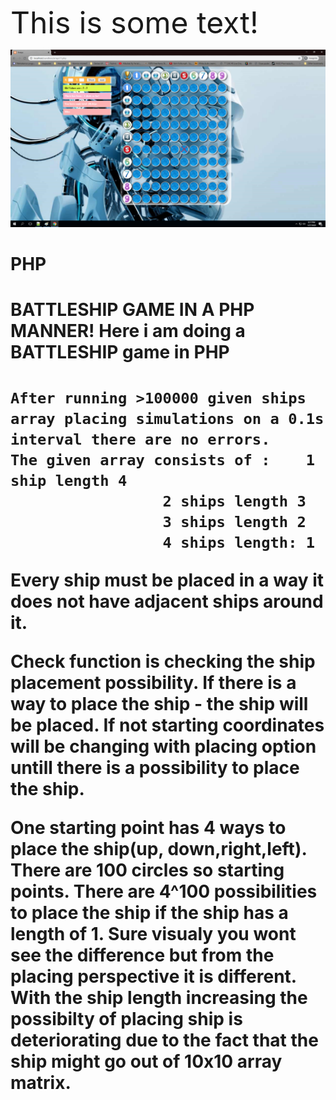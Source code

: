 <font size="60">This is some text!</font>
<p align="center">
<img src="PHP_Battleship.png" width="800" >
</p>

# PHP
<h1> BATTLESHIP GAME IN A PHP MANNER! Here i am doing a BATTLESHIP  game in PHP  <h1/>

	After running >100000 given ships array placing simulations on a 0.1s interval there are no errors.
	The given array consists of :    1 ship length 4
					 2 ships length 3
					 3 ships length 2
					 4 ships length: 1 
				
<p font-size="px">Every ship must be placed in a way it does not have adjacent ships around it.</p>

<p>Check function is checking the ship placement possibility. If there is a way to place the ship - the ship will be placed. If not starting coordinates will be changing with placing option untill there is a possibility to place the ship. </p>
								One starting point has 4 ways to place the ship(up, down,right,left). There are 100 circles so starting points. There are 4^100 possibilities to place the ship if the ship has a
								length of 1. Sure visualy you wont see the difference but from the placing perspective it is different. With the ship length increasing the possibilty of placing ship is deteriorating due
								to the fact that the ship might go out of 10x10  array matrix. </p> 
